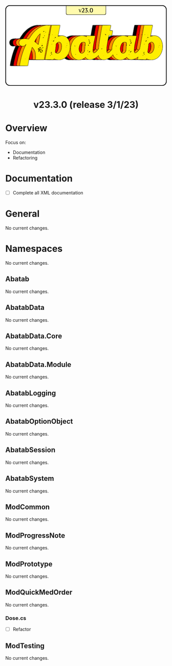 <div align="center">

  <img src="../images/Logos/AbatabLogo.png" alt="Abatab Changelog" width="512">
  <br>

  <h1>
    v23.3.0 (release 3/1/23)
  </h1>

</div>

# Overview

Focus on:

* Documentation
* Refactoring

# Documentation

* [ ] Complete all XML documentation

# General

No current changes.

# Namespaces

No current changes.

## Abatab

No current changes.

## AbatabData

No current changes.

## AbatabData.Core

No current changes.

## AbatabData.Module

No current changes.

## AbatabLogging

No current changes.

## AbatabOptionObject

No current changes.

## AbatabSession

No current changes.

## AbatabSystem

No current changes.

## ModCommon

No current changes.

## ModProgressNote

No current changes.

## ModPrototype

No current changes.

## ModQuickMedOrder

No current changes.

### Dose.cs

* [ ] Refactor

## ModTesting

No current changes.
